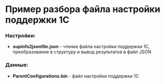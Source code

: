# Пример разбора файла настройки поддержки 1С
### Настройки:
- **supinfo2jsonfile.json** - чтение файла настройки поддержки 1С, преобразование в структуру и вывод результатов в файл JSON

### Данные:
- **ParentConfigurations.bin** - файл настройки поддержки 1С
